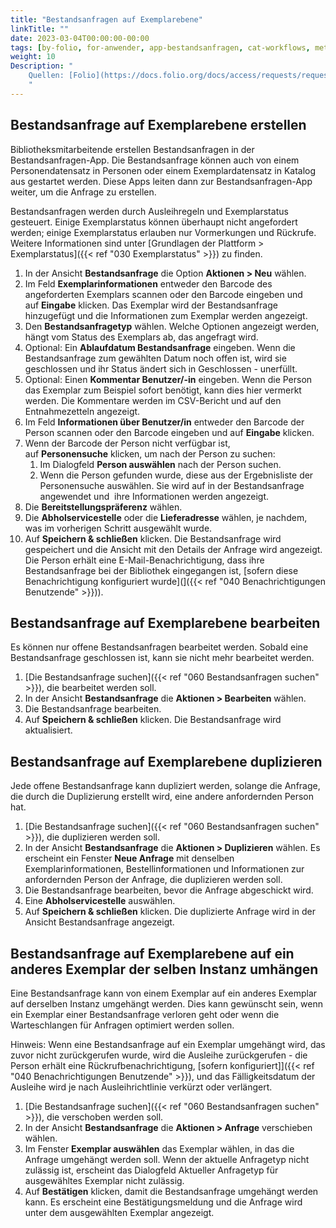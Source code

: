 ```yaml
---
title: "Bestandsanfragen auf Exemplarebene"
linkTitle: ""
date: 2023-03-04T00:00:00-00:00
tags: [by-folio, for-anwender, app-bestandsanfragen, cat-workflows, meta-feedback]
weight: 10
Description: "
    Quellen: [Folio](https://docs.folio.org/docs/access/requests/requests/#item-level-requesting) <!-- & [GBV](https://info.gebev.de/display/FOLIOGBVEXTERN/Folio:+Bestandsanfragen+auf+Exemplarebene) -->
    "
---
```


## Bestandsanfrage auf Exemplarebene erstellen

Bibliotheksmitarbeitende erstellen Bestandsanfragen in der Bestandsanfragen-App. Die Bestandsanfrage können auch von einem Personendatensatz in Personen oder einem Exemplardatensatz in Katalog aus gestartet werden. Diese Apps leiten dann zur Bestandsanfragen-App weiter, um die Anfrage zu erstellen.

Bestandsanfragen werden durch Ausleihregeln und Exemplarstatus gesteuert. Einige Exemplarstatus können überhaupt nicht angefordert werden; einige Exemplarstatus erlauben nur Vormerkungen und Rückrufe. Weitere Informationen sind unter [Grundlagen der Plattform > Exemplarstatus]({{< ref "030 Exemplarstatus" >}}) zu finden.

1.  In der Ansicht **Bestandsanfrage** die Option **Aktionen > Neu** wählen.
2.  Im Feld **Exemplarinformationen** entweder den Barcode des angeforderten Exemplars scannen oder den Barcode eingeben und auf **Eingabe** klicken. Das Exemplar wird der Bestandsanfrage hinzugefügt und die Informationen zum Exemplar werden angezeigt.
3.  Den **Bestandsanfragetyp** wählen. Welche Optionen angezeigt werden, hängt vom Status des Exemplars ab, das angefragt wird.
4.  Optional: Ein **Ablaufdatum Bestandsanfrage** eingeben. Wenn die Bestandsanfrage zum gewählten Datum noch offen ist, wird sie geschlossen und ihr Status ändert sich in Geschlossen - unerfüllt.
5.  Optional: Einen **Kommentar Benutzer/-in** eingeben. Wenn die Person das Exemplar zum Beispiel sofort benötigt, kann dies hier vermerkt werden. Die Kommentare werden im CSV-Bericht und auf den Entnahmezetteln angezeigt.
6.  Im Feld **Informationen über Benutzer/in** entweder den Barcode der Person scannen oder den Barcode eingeben und auf **Eingabe** klicken.
7.  Wenn der Barcode der Person nicht verfügbar ist, auf **Personensuche** klicken, um nach der Person zu suchen:
    1.  Im Dialogfeld **Person auswählen** nach der Person suchen.
    2.  Wenn die Person gefunden wurde, diese aus der Ergebnisliste der Personensuche auswählen. Sie wird auf in der Bestandsanfrage angewendet und  ihre Informationen werden angezeigt.
8.  Die **Bereitstellungspräferenz** wählen.
9.  Die **Abholservicestelle** oder die **Lieferadresse** wählen, je nachdem, was im vorherigen Schritt ausgewählt wurde.
10.  Auf **Speichern & schließen** klicken. Die Bestandsanfrage wird gespeichert und die Ansicht mit den Details der Anfrage wird angezeigt. Die Person erhält eine E-Mail-Benachrichtigung, dass ihre Bestandsanfrage bei der Bibliothek eingegangen ist, [sofern diese Benachrichtigung konfiguriert wurde](]({{< ref "040 Benachrichtigungen Benutzende" >}})).

## Bestandsanfrage auf Exemplarebene bearbeiten

Es können nur offene Bestandsanfragen bearbeitet werden. Sobald eine Bestandsanfrage geschlossen ist, kann sie nicht mehr bearbeitet werden.

1.  [Die Bestandsanfrage suchen]({{< ref "060 Bestandsanfragen suchen" >}}), die bearbeitet werden soll.
2.  In der Ansicht **Bestandsanfrage** die **Aktionen > Bearbeiten** wählen.
3.  Die Bestandsanfrage bearbeiten.
4.  Auf **Speichern & schließen** klicken. Die Bestandsanfrage wird aktualisiert.

## Bestandsanfrage auf Exemplarebene duplizieren

Jede offene Bestandsanfrage kann dupliziert werden, solange die Anfrage, die durch die Duplizierung erstellt wird, eine andere anfordernden Person hat.

1.  [Die Bestandsanfrage suchen]({{< ref "060 Bestandsanfragen suchen" >}}), die duplizieren werden soll.
2.  In der Ansicht **Bestandsanfrage** die **Aktionen > Duplizieren** wählen. Es erscheint ein Fenster **Neue Anfrage** mit denselben Exemplarinformationen, Bestellinformationen und Informationen zur anfordernden Person der Anfrage, die duplizieren werden soll.
3.  Die Bestandsanfrage bearbeiten, bevor die Anfrage abgeschickt wird.
4.  Eine **Abholservicestelle** auswählen.
5.  Auf **Speichern & schließen** klicken. Die duplizierte Anfrage wird in der Ansicht Bestandsanfrage angezeigt.

## Bestandsanfrage auf Exemplarebene auf ein anderes Exemplar der selben Instanz umhängen

Eine Bestandsanfrage kann von einem Exemplar auf ein anderes Exemplar auf derselben Instanz umgehängt werden. Dies kann gewünscht sein, wenn ein Exemplar einer Bestandsanfrage verloren geht oder wenn die Warteschlangen für Anfragen optimiert werden sollen.

Hinweis: Wenn eine Bestandsanfrage auf ein Exemplar umgehängt wird, das zuvor nicht zurückgerufen wurde, wird die Ausleihe zurückgerufen - die Person erhält eine Rückrufbenachrichtigung, [sofern konfiguriert]]({{< ref "040 Benachrichtigungen Benutzende" >}}), und das Fälligkeitsdatum der Ausleihe wird je nach Ausleihrichtlinie verkürzt oder verlängert.

1.  [Die Bestandsanfrage suchen]({{< ref "060 Bestandsanfragen suchen" >}}), die verschoben werden soll.
2.  In der Ansicht **Bestandsanfrage** die **Aktionen > Anfrage** verschieben wählen.
3.  Im Fenster **Exemplar auswählen** das Exemplar wählen, in das die Anfrage umgehängt werden soll. Wenn der aktuelle Anfragetyp nicht zulässig ist, erscheint das Dialogfeld Aktueller Anfragetyp für ausgewähltes Exemplar nicht zulässig.
4.  Auf **Bestätigen** klicken, damit die Bestandsanfrage umgehängt werden kann. Es erscheint eine Bestätigungsmeldung und die Anfrage wird unter dem ausgewählten Exemplar angezeigt.

